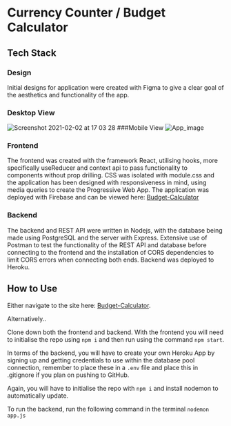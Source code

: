 # Currency Counter / Budget Calculator

## Tech Stack

### Design
Initial designs for application were created with Figma to give a clear goal of the aesthetics and functionality of the app.

### Desktop View
![Screenshot 2021-02-02 at 17 03 28](https://user-images.githubusercontent.com/70659641/106635980-5cf5e880-6579-11eb-9e13-36e9d9b9f0eb.png)
###Mobile View
![App_image](https://user-images.githubusercontent.com/70659641/106635590-f244ad00-6578-11eb-999f-169d5407fba9.png)


### Frontend
The frontend was created with the framework React, utilising hooks, more specifically useReducer and context api to pass functionality to components without prop drilling. CSS was isolated with module.css and the application has been designed with responsiveness in mind, using media queries to create the Progressive Web App. The application was deployed with Firebase and can be viewed here: [Budget-Calculator](https://budget-app-c059f.web.app/)
### Backend
The backend and REST API were written in Nodejs, with the database being made using PostgreSQL and the server with Express. Extensive use of Postman to test the functionality of the REST API and database before connecting to the frontend and the installation of CORS dependencies to limit CORS errors when connecting both ends. Backend was deployed to Heroku.

## How to Use
Either navigate to the site here: [Budget-Calculator](https://budget-app-c059f.web.app/). 

Alternatively.. 

Clone down both the frontend and backend. With the frontend you will need to initialise the repo using `npm i` and then run using the command `npm start`.

In terms of the backend, you will have to create your own Heroku App by signing up and getting credentials to use within the database pool connection, remember to place these in a `.env` file and place this in .gitignore if you plan on pushing to GitHub.

Again, you will have to initialise the repo with `npm i` and install nodemon to automatically update.

To run the backend, run the following command in the terminal `nodemon app.js`


